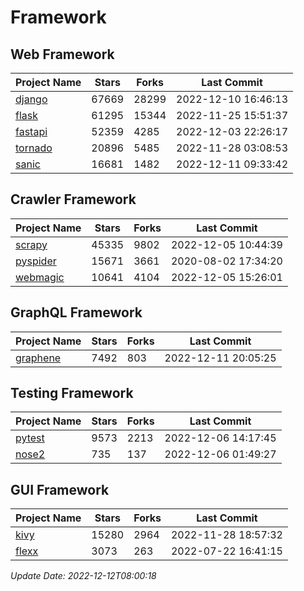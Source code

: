# Framework

## Web Framework
| Project Name | Stars | Forks | Last Commit |
| ------------ | ----- | ----- | ----------- |
| [django](https://github.com/django/django) | 67669 | 28299 | 2022-12-10 16:46:13 |
| [flask](https://github.com/pallets/flask) | 61295 | 15344 | 2022-11-25 15:51:37 |
| [fastapi](https://github.com/tiangolo/fastapi) | 52359 | 4285 | 2022-12-03 22:26:17 |
| [tornado](https://github.com/tornadoweb/tornado) | 20896 | 5485 | 2022-11-28 03:08:53 |
| [sanic](https://github.com/sanic-org/sanic) | 16681 | 1482 | 2022-12-11 09:33:42 |

## Crawler Framework
| Project Name | Stars | Forks | Last Commit |
| ------------ | ----- | ----- | ----------- |
| [scrapy](https://github.com/scrapy/scrapy) | 45335 | 9802 | 2022-12-05 10:44:39 |
| [pyspider](https://github.com/binux/pyspider) | 15671 | 3661 | 2020-08-02 17:34:20 |
| [webmagic](https://github.com/code4craft/webmagic) | 10641 | 4104 | 2022-12-05 15:26:01 |

## GraphQL Framework
| Project Name | Stars | Forks | Last Commit |
| ------------ | ----- | ----- | ----------- |
| [graphene](https://github.com/graphql-python/graphene) | 7492 | 803 | 2022-12-11 20:05:25 |

## Testing Framework
| Project Name | Stars | Forks | Last Commit |
| ------------ | ----- | ----- | ----------- |
| [pytest](https://github.com/pytest-dev/pytest) | 9573 | 2213 | 2022-12-06 14:17:45 |
| [nose2](https://github.com/nose-devs/nose2) | 735 | 137 | 2022-12-06 01:49:27 |

## GUI Framework
| Project Name | Stars | Forks | Last Commit |
| ------------ | ----- | ----- | ----------- |
| [kivy](https://github.com/kivy/kivy) | 15280 | 2964 | 2022-11-28 18:57:32 |
| [flexx](https://github.com/flexxui/flexx) | 3073 | 263 | 2022-07-22 16:41:15 |

*Update Date: 2022-12-12T08:00:18*